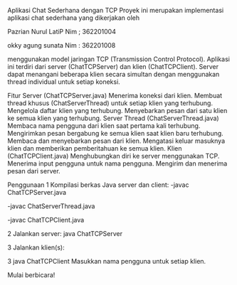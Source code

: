 
Aplikasi Chat Sederhana dengan TCP
Proyek ini merupakan implementasi aplikasi chat sederhana yang dikerjakan oleh 


Pazrian Nurul LatiP Nim ; 362201004 


okky agung sunata Nim : 362201008


menggunakan model jaringan TCP (Transmission Control Protocol). Aplikasi ini terdiri dari server (ChatTCPServer) dan klien (ChatTCPClient). Server dapat menangani beberapa klien secara simultan dengan menggunakan thread individual untuk setiap koneksi.

Fitur
Server (ChatTCPServer.java)
Menerima koneksi dari klien.
Membuat thread khusus (ChatServerThread) untuk setiap klien yang terhubung.
Mengelola daftar klien yang terhubung.
Menyebarkan pesan dari satu klien ke semua klien yang terhubung.
Server Thread (ChatServerThread.java)
Membaca nama pengguna dari klien saat pertama kali terhubung.
Mengirimkan pesan bergabung ke semua klien saat klien baru terhubung.
Membaca dan menyebarkan pesan dari klien.
Mengatasi keluar masuknya klien dan memberikan pemberitahuan ke semua klien.
Klien (ChatTCPClient.java)
Menghubungkan diri ke server menggunakan TCP.
Menerima input pengguna untuk nama pengguna.
Mengirim dan menerima pesan dari server.



Penggunaan
1
Kompilasi berkas Java server dan client:
-javac ChatTCPServer.java

-javac ChatServerThread.java

-javac ChatTCPClient.java

2
Jalankan server:
java ChatTCPServer

3
Jalankan klien(s):

3
java ChatTCPClient
Masukkan nama pengguna untuk setiap klien.

Mulai berbicara!
